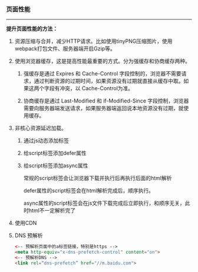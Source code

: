 ### 页面性能

------

**提升页面性能的方法：**

1. 资源压缩与合并，减少HTTP请求。比如使用tinyPNG压缩图片，使用webpack打包文件、服务器端开启Gzip等。

2. 使用浏览器缓存，这是提高性能最重要的方式。分为强缓存和协商缓存两种。

   1. 强缓存是通过 Expires 和 Cache-Control 字段控制的，浏览器不需要请求，通过判断资源的过期时间，如果资源没有过期就直接从缓存中取。如果这两个字段有冲突，以 Cache-Control为准。

   2. 协商缓存是通过 Last-Modified 和 if-Modified-Since 字段控制，浏览器需要向服务器端发送请求，如果服务器端返回说本地资源没有过期，就使用缓存。

3. 非核心资源延迟加载。

   1. 通过js动态添加标签

   2. 给script标签添加defer属性

   3. 给script标签添加async属性

      常规的script标签会让浏览器下载并执行后再执行后面的html解析

      defer属性的script标签会在html解析完成后，顺序执行。

      async属性的script标签会在js文件下载完成后立即执行，和顺序无关，此时html不一定解析完了

4. 使用CDN

5. DNS 预解析

   ```html
   <-- 预解析页面中的a标签链接，特别是https -->
   <meta http-equiv="x-dns-prefetch-control" content="on">
   <-- 预解析DNS -->
   <link rel=“dns-prefetch” href="//m.baidu.com">
   ```

   
